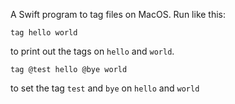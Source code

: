 A Swift program to tag files on MacOS. Run like this:

```shell
tag hello world
```

to print out the tags on `hello` and `world`.

```shell
tag @test hello @bye world
```

to set the tag `test` and `bye` on `hello` and `world`

